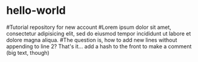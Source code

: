 # hello-world
#Tutorial repository for new account
#Lorem ipsum dolor sit amet, consectetur adipisicing elit, sed do eiusmod tempor incididunt ut labore et dolore magna aliqua.
#The question is, how to add new lines without appending to line 2?  That's it... add a hash to the front to make a comment (big text, though)

